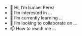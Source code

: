 - 👋 Hi, I’m Ismael Pérez
- 👀 I’m interested in ...
- 🌱 I’m currently learning ...
- 💞️ I’m looking to collaborate on ...
- 📫 How to reach me ...

<!---
ipererol/ipererol is a ✨ special ✨ repository because its `README.md` (this file) appears on your GitHub profile.
You can click the Preview link to take a look at your changes.
--->
